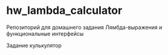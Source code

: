 # hw_lambda_calculator
Репозиторий для домашнего задания Лямбда-выражения и функциональные интерфейсы

Задание кулькулятор
